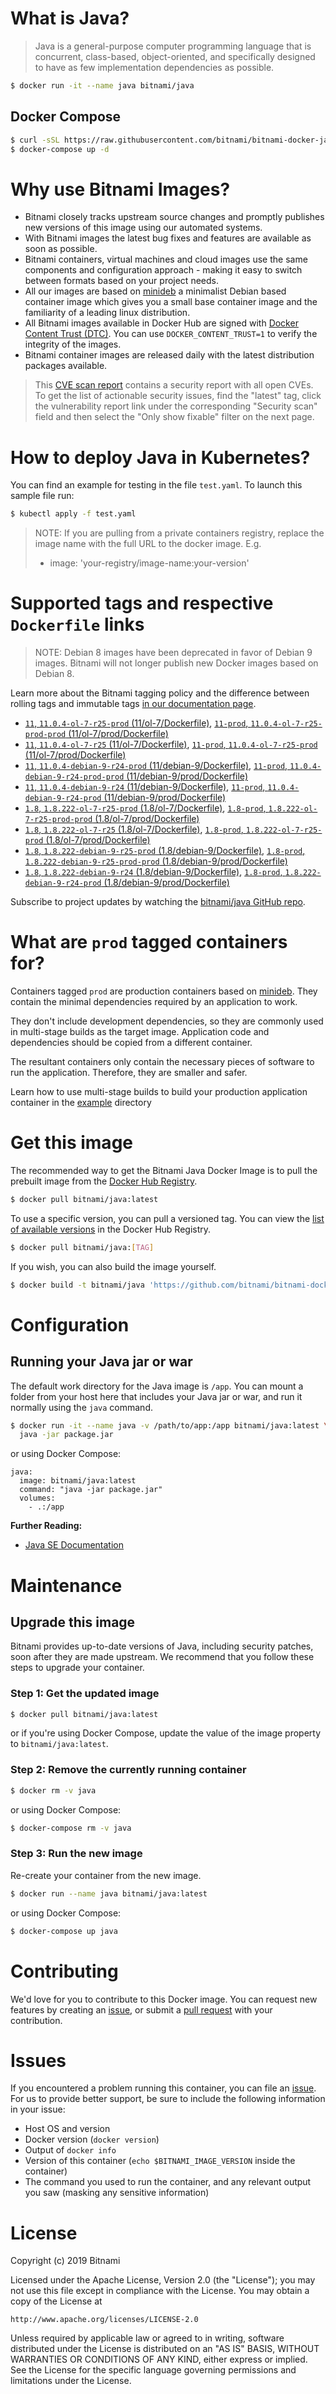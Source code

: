 # What is Java?

> Java is a general-purpose computer programming language that is concurrent, class-based, object-oriented, and specifically designed to have as few implementation dependencies as possible.

```bash
$ docker run -it --name java bitnami/java
```

## Docker Compose

```bash
$ curl -sSL https://raw.githubusercontent.com/bitnami/bitnami-docker-java/master/docker-compose.yml > docker-compose.yml
$ docker-compose up -d
```

# Why use Bitnami Images?

* Bitnami closely tracks upstream source changes and promptly publishes new versions of this image using our automated systems.
* With Bitnami images the latest bug fixes and features are available as soon as possible.
* Bitnami containers, virtual machines and cloud images use the same components and configuration approach - making it easy to switch between formats based on your project needs.
* All our images are based on [minideb](https://github.com/bitnami/minideb) a minimalist Debian based container image which gives you a small base container image and the familiarity of a leading linux distribution.
* All Bitnami images available in Docker Hub are signed with [Docker Content Trust (DTC)](https://docs.docker.com/engine/security/trust/content_trust/). You can use `DOCKER_CONTENT_TRUST=1` to verify the integrity of the images.
* Bitnami container images are released daily with the latest distribution packages available.


> This [CVE scan report](https://quay.io/repository/bitnami/java?tab=tags) contains a security report with all open CVEs. To get the list of actionable security issues, find the "latest" tag, click the vulnerability report link under the corresponding "Security scan" field and then select the "Only show fixable" filter on the next page.

# How to deploy Java in Kubernetes?

You can find an example for testing in the file `test.yaml`. To launch this sample file run:

```bash
$ kubectl apply -f test.yaml
```

> NOTE: If you are pulling from a private containers registry, replace the image name with the full URL to the docker image. E.g.
>
> - image: 'your-registry/image-name:your-version'

# Supported tags and respective `Dockerfile` links

> NOTE: Debian 8 images have been deprecated in favor of Debian 9 images. Bitnami will not longer publish new Docker images based on Debian 8.

Learn more about the Bitnami tagging policy and the difference between rolling tags and immutable tags [in our documentation page](https://docs.bitnami.com/containers/how-to/understand-rolling-tags-containers/).


- [`11`, `11.0.4-ol-7-r25-prod` (11/ol-7/Dockerfile)](https://github.com/bitnami/bitnami-docker-java/blob/11.0.4-ol-7-r25-prod/11/ol-7/Dockerfile), [`11-prod`, `11.0.4-ol-7-r25-prod-prod` (11/ol-7/prod/Dockerfile)](https://github.com/bitnami/bitnami-docker-java/blob/11.0.4-ol-7-r25-prod/11/ol-7/prod/Dockerfile)
- [`11`, `11.0.4-ol-7-r25` (11/ol-7/Dockerfile)](https://github.com/bitnami/bitnami-docker-java/blob/11.0.4-ol-7-r25/11/ol-7/Dockerfile), [`11-prod`, `11.0.4-ol-7-r25-prod` (11/ol-7/prod/Dockerfile)](https://github.com/bitnami/bitnami-docker-java/blob/11.0.4-ol-7-r25/11/ol-7/prod/Dockerfile)
- [`11`, `11.0.4-debian-9-r24-prod` (11/debian-9/Dockerfile)](https://github.com/bitnami/bitnami-docker-java/blob/11.0.4-debian-9-r24-prod/11/debian-9/Dockerfile), [`11-prod`, `11.0.4-debian-9-r24-prod-prod` (11/debian-9/prod/Dockerfile)](https://github.com/bitnami/bitnami-docker-java/blob/11.0.4-debian-9-r24-prod/11/debian-9/prod/Dockerfile)
- [`11`, `11.0.4-debian-9-r24` (11/debian-9/Dockerfile)](https://github.com/bitnami/bitnami-docker-java/blob/11.0.4-debian-9-r24/11/debian-9/Dockerfile), [`11-prod`, `11.0.4-debian-9-r24-prod` (11/debian-9/prod/Dockerfile)](https://github.com/bitnami/bitnami-docker-java/blob/11.0.4-debian-9-r24/11/debian-9/prod/Dockerfile)
- [`1.8`, `1.8.222-ol-7-r25-prod` (1.8/ol-7/Dockerfile)](https://github.com/bitnami/bitnami-docker-java/blob/1.8.222-ol-7-r25-prod/1.8/ol-7/Dockerfile), [`1.8-prod`, `1.8.222-ol-7-r25-prod-prod` (1.8/ol-7/prod/Dockerfile)](https://github.com/bitnami/bitnami-docker-java/blob/1.8.222-ol-7-r25-prod/1.8/ol-7/prod/Dockerfile)
- [`1.8`, `1.8.222-ol-7-r25` (1.8/ol-7/Dockerfile)](https://github.com/bitnami/bitnami-docker-java/blob/1.8.222-ol-7-r25/1.8/ol-7/Dockerfile), [`1.8-prod`, `1.8.222-ol-7-r25-prod` (1.8/ol-7/prod/Dockerfile)](https://github.com/bitnami/bitnami-docker-java/blob/1.8.222-ol-7-r25/1.8/ol-7/prod/Dockerfile)
- [`1.8`, `1.8.222-debian-9-r25-prod` (1.8/debian-9/Dockerfile)](https://github.com/bitnami/bitnami-docker-java/blob/1.8.222-debian-9-r25-prod/1.8/debian-9/Dockerfile), [`1.8-prod`, `1.8.222-debian-9-r25-prod-prod` (1.8/debian-9/prod/Dockerfile)](https://github.com/bitnami/bitnami-docker-java/blob/1.8.222-debian-9-r25-prod/1.8/debian-9/prod/Dockerfile)
- [`1.8`, `1.8.222-debian-9-r24` (1.8/debian-9/Dockerfile)](https://github.com/bitnami/bitnami-docker-java/blob/1.8.222-debian-9-r24/1.8/debian-9/Dockerfile), [`1.8-prod`, `1.8.222-debian-9-r24-prod` (1.8/debian-9/prod/Dockerfile)](https://github.com/bitnami/bitnami-docker-java/blob/1.8.222-debian-9-r24/1.8/debian-9/prod/Dockerfile)

Subscribe to project updates by watching the [bitnami/java GitHub repo](https://github.com/bitnami/bitnami-docker-java).

# What are `prod` tagged containers for?

Containers tagged `prod` are production containers based on [minideb](https://github.com/bitnami/minideb). They contain the minimal dependencies required by an application to work.

They don't include development dependencies, so they are commonly used in multi-stage builds as the target image. Application code and dependencies should be copied from a different container.

The resultant containers only contain the necessary pieces of software to run the application. Therefore, they are smaller and safer.

Learn how to use multi-stage builds to build your production application container in the [example](/example) directory

# Get this image

The recommended way to get the Bitnami Java Docker Image is to pull the prebuilt image from the [Docker Hub Registry](https://hub.docker.com/r/bitnami/java).

```bash
$ docker pull bitnami/java:latest
```

To use a specific version, you can pull a versioned tag. You can view the [list of available versions](https://hub.docker.com/r/bitnami/java/tags/) in the Docker Hub Registry.

```bash
$ docker pull bitnami/java:[TAG]
```

If you wish, you can also build the image yourself.

```bash
$ docker build -t bitnami/java 'https://github.com/bitnami/bitnami-docker-java.git#master:1.8/debian-9'
```

# Configuration

## Running your Java jar or war

The default work directory for the Java image is `/app`. You can mount a folder from your host here that includes your Java jar or war, and run it normally using the `java` command.

```bash
$ docker run -it --name java -v /path/to/app:/app bitnami/java:latest \
  java -jar package.jar
```

or using Docker Compose:

```
java:
  image: bitnami/java:latest
  command: "java -jar package.jar"
  volumes:
    - .:/app
```

**Further Reading:**

  - [Java SE Documentation](https://docs.oracle.com/javase/8/docs/api/)

# Maintenance

## Upgrade this image

Bitnami provides up-to-date versions of Java, including security patches, soon after they are made upstream. We recommend that you follow these steps to upgrade your container.

### Step 1: Get the updated image

```bash
$ docker pull bitnami/java:latest
```

or if you're using Docker Compose, update the value of the image property to `bitnami/java:latest`.

### Step 2: Remove the currently running container

```bash
$ docker rm -v java
```

or using Docker Compose:

```bash
$ docker-compose rm -v java
```

### Step 3: Run the new image

Re-create your container from the new image.

```bash
$ docker run --name java bitnami/java:latest
```

or using Docker Compose:

```bash
$ docker-compose up java
```

# Contributing

We'd love for you to contribute to this Docker image. You can request new features by creating an [issue](https://github.com/bitnami/bitnami-docker-java/issues), or submit a [pull request](https://github.com/bitnami/bitnami-docker-java/pulls) with your contribution.

# Issues

If you encountered a problem running this container, you can file an [issue](https://github.com/bitnami/bitnami-docker-java/issues). For us to provide better support, be sure to include the following information in your issue:

- Host OS and version
- Docker version (`docker version`)
- Output of `docker info`
- Version of this container (`echo $BITNAMI_IMAGE_VERSION` inside the container)
- The command you used to run the container, and any relevant output you saw (masking any sensitive
information)

# License

Copyright (c) 2019 Bitnami

Licensed under the Apache License, Version 2.0 (the "License");
you may not use this file except in compliance with the License.
You may obtain a copy of the License at

    http://www.apache.org/licenses/LICENSE-2.0

Unless required by applicable law or agreed to in writing, software
distributed under the License is distributed on an "AS IS" BASIS,
WITHOUT WARRANTIES OR CONDITIONS OF ANY KIND, either express or implied.
See the License for the specific language governing permissions and
limitations under the License.

